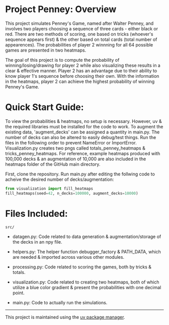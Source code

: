 # Project Penney: Overview

This project simulates Penney's Game, named after Walter Penney, and involves two players choosing a sequence of three cards - either black or red. There are two methods of scoring, one based on tricks (whoever's sequence appears first) & the other based on total cards (total number of appearences). The probabilities of player 2 winnning for all 64 possible games are presented in two heatmaps. 

The goal of this project is to compute the probability of winning/losing/drawing for player 2 while also visualizing these results in a clear & effective manner. Player 2 has an advantage due to their ability to know player 1's sequence before choosing their own. With the information in the heatmaps, player 2 can achieve the highest probability of winning Penney's Game.


# Quick Start Guide:

To view the probabilities & heatmaps, no setup is necessary. However, uv & the required libraries must be installed for the code to work. To augment the existing data, 'augment_decks' can be assigned a quantity in main.py. The number of decks can also be altered to easily debug/test things. Run the files in the following order to prevent NameError or ImportError. Visualization.py creates two pngs called totals_penney_heatmaps & tricks_penney_heatmaps. For reference, example heatmaps produced with 100,000 decks & an augmentation of 10,000 are also included in the heatmaps folder of the GitHub main directory.

First, clone the repository. Run main.py after editing the follwing code to acheive the desired number of decks/augmentation:

```python
from visualization import fill_heatmaps
fill_heatmaps(seed=42, n_decks=100000, augment_decks=10000)
```

# Files Included:

`src/`

- datagen.py: Code related to data generation & augmentation/storage of the decks in an npy file.

- helpers.py: The helper function debugger_factory & PATH_DATA, which are needed & imported across various other modules.

- processing.py: Code related to scoring the games, both by tricks & totals.

- visualization.py: Code related to creating two heatmaps, both of which utilize a blue color gradient & present the probabilities with one decimal point.

- main.py: Code to actually run the simulations.

---

This project is maintained using the [uv package manager](https://docs.astral.sh/uv/).


 
